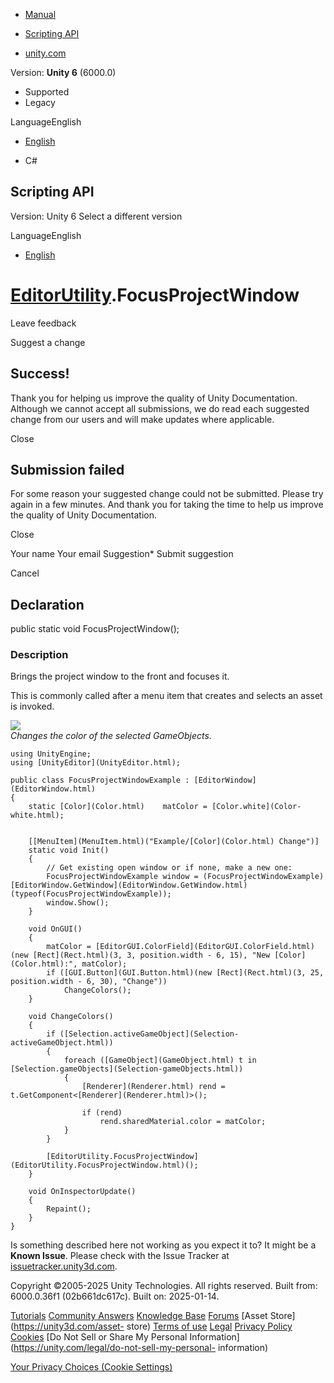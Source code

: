 [ ]()

  * [Manual](../Manual/index.html)
  * [Scripting API](../ScriptReference/index.html)

  * [unity.com](https://unity.com/)

Version: **Unity 6** (6000.0)

  * Supported
  * Legacy

LanguageEnglish

  * [English]()

  * C#

[ ](https://docs.unity3d.com)

## Scripting API

Version: Unity 6 Select a different version

LanguageEnglish

  * [English]()

#  [EditorUtility](EditorUtility.html).FocusProjectWindow

Leave feedback

Suggest a change

## Success!

Thank you for helping us improve the quality of Unity Documentation. Although
we cannot accept all submissions, we do read each suggested change from our
users and will make updates where applicable.

Close

## Submission failed

For some reason your suggested change could not be submitted. Please <a>try
again</a> in a few minutes. And thank you for taking the time to help us
improve the quality of Unity Documentation.

Close

Your name Your email Suggestion* Submit suggestion

Cancel

[ ]()

## Declaration

public static void FocusProjectWindow();

### Description

Brings the project window to the front and focuses it.

This is commonly called after a menu item that creates and selects an asset is
invoked.  
  
![](../StaticFiles/ScriptRefImages/EditorUtilityFocusProjectWindow.png)  
_Changes the color of the selected GameObjects._

    
    
    using UnityEngine;
    using [UnityEditor](UnityEditor.html);  
      
    public class FocusProjectWindowExample : [EditorWindow](EditorWindow.html)
    {
        static [Color](Color.html)    matColor = [Color.white](Color-white.html);  
      
    
        [[MenuItem](MenuItem.html)("Example/[Color](Color.html) Change")]
        static void Init()
        {
            // Get existing open window or if none, make a new one:
            FocusProjectWindowExample window = (FocusProjectWindowExample)[EditorWindow.GetWindow](EditorWindow.GetWindow.html)(typeof(FocusProjectWindowExample));
            window.Show();
        }  
      
        void OnGUI()
        {
            matColor = [EditorGUI.ColorField](EditorGUI.ColorField.html)(new [Rect](Rect.html)(3, 3, position.width - 6, 15), "New [Color](Color.html):", matColor);
            if ([GUI.Button](GUI.Button.html)(new [Rect](Rect.html)(3, 25, position.width - 6, 30), "Change"))
                ChangeColors();
        }  
      
        void ChangeColors()
        {
            if ([Selection.activeGameObject](Selection-activeGameObject.html))
            {
                foreach ([GameObject](GameObject.html) t in [Selection.gameObjects](Selection-gameObjects.html))
                {
                    [Renderer](Renderer.html) rend = t.GetComponent<[Renderer](Renderer.html)>();  
      
                    if (rend)
                        rend.sharedMaterial.color = matColor;
                }
            }  
      
            [EditorUtility.FocusProjectWindow](EditorUtility.FocusProjectWindow.html)();
        }  
      
        void OnInspectorUpdate()
        {
            Repaint();
        }
    }
    

Is something described here not working as you expect it to? It might be a
**Known Issue**. Please check with the Issue Tracker at
[issuetracker.unity3d.com](https://issuetracker.unity3d.com).

Copyright ©2005-2025 Unity Technologies. All rights reserved. Built from:
6000.0.36f1 (02b661dc617c). Built on: 2025-01-14.

[Tutorials](https://unity3d.com/learn) [Community
Answers](https://answers.unity3d.com) [Knowledge
Base](https://support.unity3d.com/hc/en-us)
[Forums](https://forum.unity3d.com) [Asset Store](https://unity3d.com/asset-
store) [Terms of use](https://docs.unity3d.com/Manual/TermsOfUse.html)
[Legal](https://unity.com/legal) [Privacy
Policy](https://unity.com/legal/privacy-policy)
[Cookies](https://unity.com/legal/cookie-policy) [Do Not Sell or Share My
Personal Information](https://unity.com/legal/do-not-sell-my-personal-
information)

[Your Privacy Choices (Cookie Settings)](javascript:void\(0\);)

